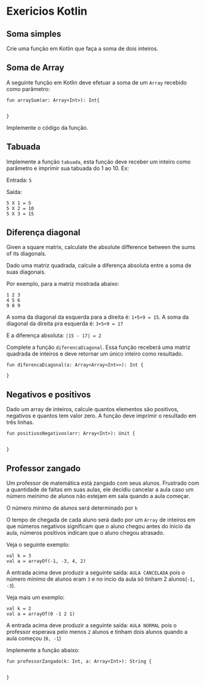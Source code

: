 # Exericios Kotlin



## Soma simples

Crie uma função em Kotlin que faça a soma de dois inteiros.


## Soma de Array

A seguinte função em Kotlin deve efetuar a soma de um `Array` recebido como parâmetro:


```
fun arraySum(ar: Array<Int>): Int{


}
```

Implemente o código da função.


## Tabuada

Implemente a função `tabuada`, esta função deve receber um inteiro como parâmetro e imprimir sua tabuada do 1 ao 10. Ex:

Entrada: `5`

Saída:

```
5 X 1 = 5
5 X 2 = 10
5 X 3 = 15

```



## Diferença diagonal

Given a square matrix, calculate the absolute difference between the sums of its diagonals.

Dado uma matriz quadrada, calcule a diferença absoluta entre a soma de suas diagonais.

Por exemplo, para a matriz mostrada abaixo:

```
1 2 3
4 5 6
9 8 9  
```

A soma da diagonal da esquerda para a direita é: `1+5+9 = 15`. 
A soma da diagonal da direita pra esquerda é: `3+5+9 = 17`

E a diferença absoluta: `|15 - 17| = 2`

Complete a função `diferencaDiagonal`. Essa função receberá uma matriz quadrada de inteiros e deve retornar um único inteiro como resultado.

```
fun diferencaDiagonal(a: Array<Array<Int>>): Int {

}

```


## Negativos e positivos

Dado um array de inteiros, calcule quantos elementos são positivos, negativos e quantos tem valor zero. A função deve imprimir o resultado em três linhas.

```
fun positivosNegativos(arr: Array<Int>): Unit {


}
```


## Professor zangado

Um professor de matemática está zangado com seus alunos. Frustrado com a quantidade de faltas em suas aulas, ele decidiu cancelar a aula caso um número meinimo de alunos não estejam em sala quando a aula começar. 

O número mínimo de alunos será determinado por `k`

O tempo de chegada de cada aluno será dado por um `Array` de inteiros em que números negativos significam que o aluno chegou antes do ínicio da aula, números positivos indicam que o aluno chegou atrasado.

Veja o seguinte exemplo:

```
val k = 3
val a = arrayOf(-1, -3, 4, 2)
```

A entrada acima deve produzir a seguinte saída: `AULA CANCELADA` pois o número mínimo de alunos eram `3` e no incio da aula só tinham 2 alunos(`-1, -3`).


Veja mais um exemplo:

```
val k = 2
val a = arrayOf(0 -1 2 1)
```

A entrada acima deve produzir a seguinte saída: `AULA NORMAL` pois o professor esperava pelo menos `2` alunos e tinham dois alunos quando a aula começou (`0, -1`)


Implemente a função abaixo:

```
fun professorZangado(k: Int, a: Array<Int>): String {


}

```